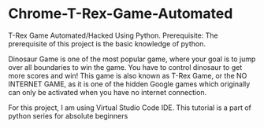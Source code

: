 # Chrome-T-Rex-Game-Automated
T-Rex Game Automated/Hacked Using Python.
Prerequisite: The prerequisite of this project is the basic knowledge of python.

Dinosaur Game is one of the most popular game, where your goal is to jump over all boundaries to win the game. You have to control dinosaur to get more scores and win! This game is also known as T-Rex Game, or the NO INTERNET GAME, as it is one of the hidden Google games which originally can only be activated when you have no internet connection.

For this project, I am using Virtual Studio Code IDE. This tutorial is a part of python series for absolute beginners
